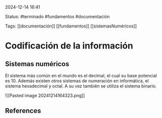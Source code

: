 
2024-12-14 16:41

Status: #terminado #fundamentos #documentación

Tags: [[documentación]] [[fundamentos]] [[sistemasNuméricos]]
# Codificación de la información

## Sistemas numéricos

El sistema más común en el mundo es el decimal, el cual su base potencial es 10. Además existen otros sistemas de numeración en informática, el sistema hexadecimal y octal. A su vez también se utiliza el sistema binario.

![[Pasted image 20241214164323.png]]

## References
